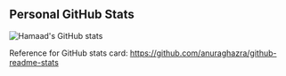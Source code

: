 ## Personal GitHub Stats

![Hamaad's GitHub stats](https://github-readme-stats.vercel.app/api?username=hamaadshah&show_icons=true&include_all_commits=true&hide=prs,issues,contribs&count_private=true&theme=onedark)

Reference for GitHub stats card: https://github.com/anuraghazra/github-readme-stats
